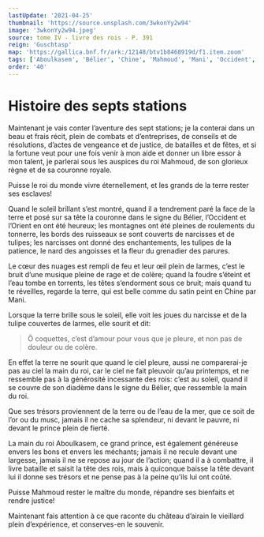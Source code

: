 ```yaml
---
lastUpdate: '2021-04-25'
thumbnail: 'https://source.unsplash.com/3wkonYy2w94'
image: '3wkonYy2w94.jpeg'
source: tome IV - livre des rois - P. 391
reign: 'Guschtasp'
map: 'https://gallica.bnf.fr/ark:/12148/btv1b8468919d/f1.item.zoom'
tags: ['Aboulkasem', 'Bélier', 'Chine', 'Mahmoud', 'Mani', 'Occident', 'Orient']
order: '40'
---
```


# Histoire des septs stations

Maintenant je vais conter l’aventure des sept stations; je la conterai dans un beau et frais récit, plein de combats et d’entreprises, de conseils et de résolutions, d’actes de vengeance et de justice, de batailles et de fêtes, et si la fortune veut pour une fois venir à mon aide et donner un libre essor à mon talent, je parlerai sous les auspices du roi Mahmoud, de son glorieux règne et de sa couronne royale.

Puisse le roi du monde vivre éternellement, et les grands de la terre rester ses esclaves!

Quand le soleil brillant s’est montré, quand il a tendrement paré la face de la terre et posé sur sa tête la couronne dans le signe du Bélier, l’Occident et l’Orient en ont été heureux; les montagnes ont été pleines de roulements du tonnerre, les bords des ruisseaux se sont couverts de narcisses et de tulipes; les narcisses ont donné des enchantements, les tulipes de la patience, le nard des angoisses et la fleur du grenadier des parures.

Le cœur des nuages est rempli de feu et leur œil plein de larmes, c’est le bruit d’une musique pleine de rage et de colère; quand la foudre s’éteint et l’eau tombe en torrents, les têtes s’endorment sous ce bruit; mais quand tu te réveilles, regarde la terre, qui est belle comme du satin peint en Chine par Mani.

Lorsque la terre brille sous le soleil, elle voit les joues du narcisse et de la tulipe couvertes de larmes, elle sourit et dit:

> Ô coquettes, c’est d’amour pour vous que je pleure, et non pas de douleur ou de colère.

En effet la terre ne sourit que quand le ciel pleure, aussi ne comparerai-je pas au ciel la main du roi, car le ciel ne fait pleuvoir qu’au printemps, et ne ressemble pas à la générosité incessante des rois: c’est au soleil, quand il se couvre de son diadème dans le signe du Bélier, que ressemble la main du roi.

Que ses trésors proviennent de la terre ou de l’eau de la mer, que ce soit de l’or ou du musc, jamais il ne cache sa splendeur, ni devant le pauvre, ni devant le prince plein de fierté.

La main du roi Aboulkasem, ce grand prince, est également généreuse envers les bons et envers les méchants; jamais il ne recule devant une largesse, jamais il ne se repose au jour de l’action; quand il a à combattre, il livre bataille et saisit la tête des rois, mais à quiconque baisse la tête devant lui il donne ses trésors et ne pense pas à la peine qu’ils lui ont coûté.

Puisse Mahmoud rester le maître du monde, répandre ses bienfaits et rendre justice!

Maintenant fais attention à ce que raconte du château d’airain le vieillard plein d’expérience, et conserves-en le souvenir.
